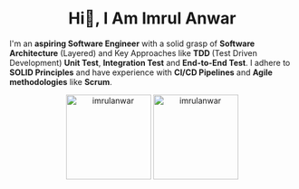<h1 align="center">Hi👋, I Am Imrul Anwar</h1>
<p>
I'm an <strong>aspiring Software Engineer</strong> with a solid grasp of <strong>Software Architecture</strong> (Layered) and Key Approaches like <strong>TDD </strong>(Test Driven Development) <strong>Unit Test</strong>, <strong>Integration Test</strong> and <strong>End-to-End Test</strong>. I adhere to <strong>SOLID Principles</strong> and have experience with <strong>CI/CD Pipelines</strong> and <strong>Agile methodologies</strong> like <strong>Scrum</strong>.
</p>
<p align="center">
<img src="https://github-readme-stats.vercel.app/api/top-langs?username=imrulanwar&exclude_repo=SmartphonePriceEstimator,Car-Predictions,Dragon-Real-State-Data-Science-Project-&show_icons=true&locale=en&layout=compact" alt="imrulanwar" width="auto" height="150" align="center" />
<img src="https://github-readme-streak-stats.herokuapp.com/?user=imrulanwar&" alt="imrulanwar" width="auto" height="150" align="center"  />
</p>
